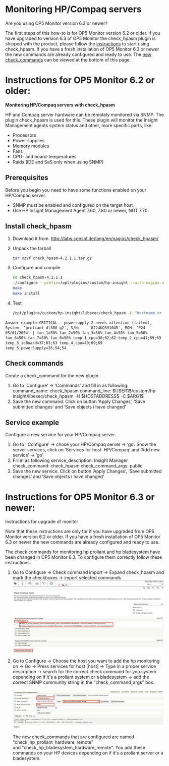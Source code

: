 # Monitoring HP/Compaq servers

Are you using OP5 Monitor version 6.3 or newer?

The first steps of this how-to is for OP5 Monitor version 6.2 or older. if you have upgraded to version 6.3 of OP5 Monitor the check\_hpasm plugin is shipped with the product, please follow the [instructions](#MonitoringHP/Compaqservers-instructions6.3) to start using check\_hpasm. If you have a fresh installation of OP5 Monitor 6.3 or newer the new commands are already configured and ready to use. The [new check\_commands](#MonitoringHP/Compaqservers-new-services) can be viewed at the bottom of this page.

# Instructions for OP5 Monitor 6.2 or older:

**Monitoring HP/Compaq servers with check\_hpasm**

HP and Compaq server hardware can be remotely monitored via SNMP. The plugin check\_hpasm is used for this. These plugin will monitor the Insight Management agents system status and other, more specific parts, like:

- Processors
- Power supplies
- Memory modules
- Fans
- CPU- and board-temperatures
- Raids (IDE and SaS only when using SNMP)

## **Prerequisites**

Before you begin you need to have some functions enabled on your HP/Compaq server.

- SNMP must be enabled and configured on the target host
- Use HP Insight Management Agent 7.60, 7.80 or newer, NOT 7.70.

## **Install check\_hpasm**

1. Download it from  <http://labs.consol.de/lang/en/nagios/check_hpasm/>
2. Unpack the tarball

    ``` {.bash data-syntaxhighlighter-params="brush: bash; gutter: false; theme: Confluence" data-theme="Confluence" style="brush: bash; gutter: false; theme: Confluence"}
    tar xzvf check_hpasm-4.2.1.1.tar.gz
    ```

3. Configure and compile

    ``` {.bash data-syntaxhighlighter-params="brush: bash; gutter: false; theme: Confluence" data-theme="Confluence" style="brush: bash; gutter: false; theme: Confluence"}
    cd check_hpasm-4.2.1.1
    ./configure --prefix=/opt/plugins/custom/hp-insight --with-nagios-user=monitor --with-nagios-group=users --enable-perfdata
    make
    make install
    ```

4. Test

    ``` {.bash data-syntaxhighlighter-params="brush: bash; gutter: false; theme: Confluence" data-theme="Confluence" style="brush: bash; gutter: false; theme: Confluence"}
    /opt/plugins/custom/hp-insight/libexec/check_hpasm -H "hostname or IP" -C public
    ```

<!-- -->

    Answer example:CRITICAL – powersupply 2 needs attention (failed), System: ‘proliant dl380 g2′, S/N:    ’8224KQS91045′, ROM: ‘P24 05/01/2004′ | fan_1=50% fan_2=50% fan_3=50% fan_4=50% fan_5=50% fan_6=50% fan_7=50% fan_8=50% temp_1_cpu=38;62;62 temp_2_cpu=41;69;69 temp_3_ioBoard=37;63;63 temp_4_cpu=40;69;69 temp_5_powerSupply=35;54;54

## **Check commands**

Create a check\_command for the new plugin.

1. Go to ‘Configure’ → ‘Commands’ and fill in as following:
    command\_name: check\_hpasm
    command\_line: \$USER1\$/custom/hp-insight/libexec/check\_hpasm -H \$HOSTADDRESS\$ -C \$ARG1\$
2. Save the new command. Click on button ‘Apply Changes’, ‘Save submitted changes’ and ‘Save objects i have changed’

## **Service example**

Configure a new service for your HP/Compaq server.

1. Go to ‘ Configure’ → chose your HP/Compaq server → ‘go’. Show the server services, click on ‘Services for host  HP/Compaq’ and ‘Add new service’ → ‘go’
2. Fill in as following
    service\_description: Insight Manager
    check\_command: check\_hpasm
    check\_command\_args: public
3. Save the new service. Click on button ‘Apply Changes’, ‘Save submitted changes’ and ‘Save objects i have changed’

# Instructions for OP5 Monitor 6.3 or newer:

Instructions for upgrade of monitor

Note that these instructions are only for if you have upgraded from OP5 Monitor version 6.2 or older. If you have a fresh installation of OP5 Monitor 6.3 or newer the new commands are already configured and ready to use.

The check commands for monitoring hp proliant and hp bladesystem have been changed in OP5 Monitor 6.3. To configure them correctly follow these instructions.

1. Go to Configure -\> Check command import -\> Expand check\_hpasm and mark the checkboxes -\> import selected commands
    ![](attachments/688606/6422588.png)
2. Go to Configure -\> Choose the host you want to add the hp monitoring on -\> Go -\> Press services for host [host] -\> Type in a proper service description -\> search for the correct check command for you system depending on if it's a proliant system or a bladesystem -\> add the correct SNMP community string in the "check\_command\_args" box.

    ![](attachments/688606/6422587.png)

    The new check\_commands that are configured are named "check\_hp\_proliant\_hardware\_remote" and "check\_hp\_bladesystem\_hardware\_remote". You add these commands on your HP devices depending on if it's a proliant server or a bladesystem.
